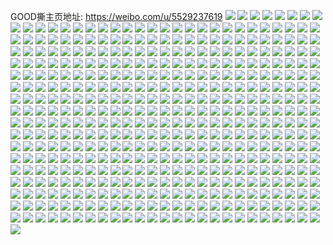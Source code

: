 GOOD撕主页地址: https://weibo.com/u/5529237619 
![](https://wx4.sinaimg.cn/mw2000/0062c7hVgy1h8yylww7zjj31sc2dsnpe.jpg) 
![](https://wx4.sinaimg.cn/mw2000/0062c7hVgy1h8yyleibr9j31ae1pg7wh.jpg) 
![](https://wx4.sinaimg.cn/mw2000/0062c7hVgy1h8yyldc57bj32c0340u0z.jpg) 
![](https://wx4.sinaimg.cn/mw2000/0062c7hVgy1h8yyliiq6yj32082obe82.jpg) 
![](https://wx4.sinaimg.cn/mw2000/0062c7hVgy1h8yym4ygu8j32c0340npg.jpg) 
![](https://wx4.sinaimg.cn/mw2000/0062c7hVgy1h8yyl28d94j32c0345e82.jpg) 
![](https://wx4.sinaimg.cn/mw2000/0062c7hVgy1h8yyll20ifj30v91fphdt.jpg) 
![](https://wx4.sinaimg.cn/mw2000/0062c7hVgy1h8yylgtbsgj32c03404qs.jpg) 
![](https://wx4.sinaimg.cn/mw2000/0062c7hVgy1h8yylrw7ilj32c0340e83.jpg) 
![](https://wx4.sinaimg.cn/mw2000/0062c7hVgy1h8yyl86ljbj32c0340kjn.jpg) 
![](https://wx4.sinaimg.cn/mw2000/0062c7hVgy1h899ucxyctj30zk1bfdlb.jpg) 
![](https://wx4.sinaimg.cn/mw2000/0062c7hVgy1h7qr62eihdj30wi0wateo.jpg) 
![](https://wx4.sinaimg.cn/mw2000/0062c7hVgy1h6ze8ap58fj31sc2dsams.jpg) 
![](https://wx4.sinaimg.cn/mw2000/0062c7hVgy1h6ze8hfebkj31sc2dsdrj.jpg) 
![](https://wx4.sinaimg.cn/mw2000/0062c7hVgy1h6ze8vd6smj32c0340u0y.jpg) 
![](https://wx4.sinaimg.cn/mw2000/0062c7hVgy1h6ze8zwlxpj325v2wdu0y.jpg) 
![](https://wx4.sinaimg.cn/mw2000/0062c7hVgy1h6ze9dbmuwj32c0340e84.jpg) 
![](https://wx4.sinaimg.cn/mw2000/0062c7hVgy1h6ze9i2u20j31hn1zie81.jpg) 
![](https://wx4.sinaimg.cn/mw2000/0062c7hVgy1h6ze9fuy1wj31sc2dshdt.jpg) 
![](https://wx4.sinaimg.cn/mw2000/0062c7hVgy1h6ze7hjh5zj31z52mvb29.jpg) 
![](https://wx4.sinaimg.cn/mw2000/0062c7hVgy1h3lm0i29g5j30wi1j7ajt.jpg) 
![](https://wx4.sinaimg.cn/mw2000/0062c7hVgy1h3ll8dfak9j30wi1ycwqp.jpg) 
![](https://wx4.sinaimg.cn/mw2000/0062c7hVgy1h3ll8cfsy0j30wi1ycqf5.jpg) 
![](https://wx4.sinaimg.cn/mw2000/0062c7hVgy1h3lly7ugdbj30wi1ycwqh.jpg) 
![](https://wx4.sinaimg.cn/mw2000/0062c7hVgy1h3lly7aj91j30wi1yc164.jpg) 
![](https://wx4.sinaimg.cn/mw2000/0062c7hVgy1h3lly89ws8j30wi1ycn6p.jpg) 
![](https://wx4.sinaimg.cn/mw2000/0062c7hVgy1h3lm0gcgv8j30wi1ooaly.jpg) 
![](https://wx4.sinaimg.cn/mw2000/0062c7hVgy1h3lm0hllrqj30wi1ycdss.jpg) 
![](https://wx4.sinaimg.cn/mw2000/0062c7hVgy1h3lm0fv7poj30wi1legwr.jpg) 
![](https://wx4.sinaimg.cn/mw2000/0062c7hVgy1h3ll8ekp9qj30wi1ycwtd.jpg) 
![](https://wx4.sinaimg.cn/mw2000/0062c7hVgy1h2xqlvkaszj32af2ig4qq.jpg) 
![](https://wx4.sinaimg.cn/mw2000/0062c7hVgy1h2xqlx2j7oj328w2c9e82.jpg) 
![](https://wx4.sinaimg.cn/mw2000/0062c7hVgy1h2xqlz97unj32c034du0y.jpg) 
![](https://wx4.sinaimg.cn/mw2000/0062c7hVgy1h2xqltj93hj32c02ddkjl.jpg) 
![](https://wx4.sinaimg.cn/mw2000/0062c7hVgy1h2xqm03fxgj31jw1vd4qp.jpg) 
![](https://wx4.sinaimg.cn/mw2000/0062c7hVgy1h2xqm20jn2j32bx2f67wj.jpg) 
![](https://wx4.sinaimg.cn/mw2000/0062c7hVgy1h2xqm4qk3jj32bx2qu1kx.jpg) 
![](https://wx4.sinaimg.cn/mw2000/0062c7hVgy1h2xqm5ynaij32c02c01ky.jpg) 
![](https://wx4.sinaimg.cn/mw2000/0062c7hVgy1h2xqm3m27yj32c02c0kjl.jpg) 
![](https://wx4.sinaimg.cn/mw2000/0062c7hVgy1h1hehn6ml9j30wi1ycgwu.jpg) 
![](https://wx4.sinaimg.cn/mw2000/0062c7hVgy1h1hehpohw0j30wi1ycqi4.jpg) 
![](https://wx4.sinaimg.cn/mw2000/0062c7hVgy1h0fj1tq81wj32432ejkjl.jpg) 
![](https://wx4.sinaimg.cn/mw2000/0062c7hVgy1h0fj1xkc7cj32c0340qv5.jpg) 
![](https://wx4.sinaimg.cn/mw2000/0062c7hVgy1h0fj1w8824j32c0340000.jpg) 
![](https://wx4.sinaimg.cn/mw2000/0062c7hVgy1h0fj2j29swj32c03407wi.jpg) 
![](https://wx4.sinaimg.cn/mw2000/0062c7hVgy1gxo160zi6tj32a02a07wi.jpg) 
![](https://wx4.sinaimg.cn/mw2000/0062c7hVgy1gwzif1hxbyj32f729s7wl.jpg) 
![](https://wx4.sinaimg.cn/mw2000/0062c7hVgy1gwzieyc2uzj32fh2c0e84.jpg) 
![](https://wx4.sinaimg.cn/mw2000/0062c7hVgy1gwu075urwqj31sc2ds1gd.jpg) 
![](https://wx4.sinaimg.cn/mw2000/0062c7hVgy1gwnuj4v5i8j33402c0hdt.jpg) 
![](https://wx4.sinaimg.cn/mw2000/0062c7hVgy1gwh5dgwlgqj31vi1vinpd.jpg) 
![](https://wx4.sinaimg.cn/mw2000/0062c7hVgy1gvxhminuxuj32c02c0b29.jpg) 
![](https://wx4.sinaimg.cn/mw2000/0062c7hVgy1gvv2ksn3n3j32b42dwhbs.jpg) 
![](https://wx4.sinaimg.cn/mw2000/0062c7hVgy1gvp8u2jtyrj63402c0e8402.jpg) 
![](https://wx4.sinaimg.cn/mw2000/0062c7hVgy1gvp8u4r5bfj63402c0e8402.jpg) 
![](https://wx4.sinaimg.cn/mw2000/0062c7hVgy1gvm90z7u55j60wi0f0tab02.jpg) 
![](https://wx4.sinaimg.cn/mw2000/0062c7hVgy1gvj6t0n8b9j63402c0e8302.jpg) 
![](https://wx4.sinaimg.cn/mw2000/0062c7hVgy1gv4nr5304zj62ka2c0b2a02.jpg) 
![](https://wx4.sinaimg.cn/mw2000/0062c7hVgy1gv4nr89trtj62c0340qv602.jpg) 
![](https://wx4.sinaimg.cn/mw2000/0062c7hVgy1gv4nqzccxkj624s2564oo02.jpg) 
![](https://wx4.sinaimg.cn/mw2000/0062c7hVgy1gv4nr0idkej61tk2ff7sg02.jpg) 
![](https://wx4.sinaimg.cn/mw2000/0062c7hVgy1gv4nr2j7h6j62c0340hdt02.jpg) 
![](https://wx4.sinaimg.cn/mw2000/0062c7hVgy1gv4nu8p1hgj62c03404qq02.jpg) 
![](https://wx4.sinaimg.cn/mw2000/0062c7hVgy1gv3lqwy7h4j60wi1r5tqc02.jpg) 
![](https://wx4.sinaimg.cn/mw2000/0062c7hVgy1gv3lqv8atjj60wi1nyjxx02.jpg) 
![](https://wx4.sinaimg.cn/mw2000/0062c7hVgy1gu5twj1wppj62li2c0b2a02.jpg) 
![](https://wx4.sinaimg.cn/mw2000/0062c7hVgy1gu1h8zzjtwj628y2pw4qq02.jpg) 
![](https://wx4.sinaimg.cn/mw2000/0062c7hVgy1gu1h915pusj62bj2qxhdt02.jpg) 
![](https://wx4.sinaimg.cn/mw2000/0062c7hVgy1gu07pyndnnj63402c07wi02.jpg) 
![](https://wx4.sinaimg.cn/mw2000/0062c7hVgy1gtkrfs49c6j63402c0u0y02.jpg) 
![](https://wx4.sinaimg.cn/mw2000/0062c7hVgy1gr7apcn1unj32c0340qv6.jpg) 
![](https://wx4.sinaimg.cn/mw2000/0062c7hVgy1gr33bq9jbuj63402c0hdv02.jpg) 
![](https://wx4.sinaimg.cn/mw2000/0062c7hVgy1gr33c0h2w5j33402c0u0x.jpg) 
![](https://wx4.sinaimg.cn/mw2000/0062c7hVgy1gr33bibiu7j62r020m4qp02.jpg) 
![](https://wx4.sinaimg.cn/mw2000/0062c7hVgy1gr33c7gm84j33402c01ky.jpg) 
![](https://wx4.sinaimg.cn/mw2000/0062c7hVgy1gr33bex5xzj32az20xwo9.jpg) 
![](https://wx4.sinaimg.cn/mw2000/0062c7hVgy1gr33by3beqj32c02hzu0y.jpg) 
![](https://wx4.sinaimg.cn/mw2000/0062c7hVgy1gqw00c5t07j32c03407wi.jpg) 
![](https://wx4.sinaimg.cn/mw2000/0062c7hVgy1gqw00dnqvpj31ug2k51kx.jpg) 
![](https://wx4.sinaimg.cn/mw2000/0062c7hVgy1gqw00of7tqj33402c0x6p.jpg) 
![](https://wx4.sinaimg.cn/mw2000/0062c7hVgy1gqw00lzmj7j33402c0hdu.jpg) 
![](https://wx4.sinaimg.cn/mw2000/0062c7hVgy1gqw00ka56nj32c02yonmm.jpg) 
![](https://wx4.sinaimg.cn/mw2000/0062c7hVgy1gqw0093zhej33402c04qp.jpg) 
![](https://wx4.sinaimg.cn/mw2000/0062c7hVgy1gqw00fai06j32c03407wi.jpg) 
![](https://wx4.sinaimg.cn/mw2000/0062c7hVgy1gqw00h5yhqj33402c01ky.jpg) 
![](https://wx4.sinaimg.cn/mw2000/0062c7hVgy1gqw00ujerbj32c0340npe.jpg) 
![](https://wx4.sinaimg.cn/mw2000/0062c7hVgy1gqw00j1v1gj32bh2rl1g9.jpg) 
![](https://wx4.sinaimg.cn/mw2000/0062c7hVgy1gqw00axsauj32c0340qv6.jpg) 
![](https://wx4.sinaimg.cn/mw2000/0062c7hVgy1gqw00rbp81j32c0340u0y.jpg) 
![](https://wx4.sinaimg.cn/mw2000/0062c7hVgy1gqw00sk67hj33402c0hdt.jpg) 
![](https://wx4.sinaimg.cn/mw2000/0062c7hVgy1gqw00vuy1qj33402c0x6q.jpg) 
![](https://wx4.sinaimg.cn/mw2000/0062c7hVgy1gqw00ydfd2j32a02mh7wh.jpg) 
![](https://wx4.sinaimg.cn/mw2000/0062c7hVgy1gqw0101w0fj323t1zn1ky.jpg) 
![](https://wx4.sinaimg.cn/mw2000/0062c7hVgy1gqw010ucqyj33402c0e7k.jpg) 
![](https://wx4.sinaimg.cn/mw2000/0062c7hVgy1gqw0134lz1j32c03401kz.jpg) 
![](https://wx4.sinaimg.cn/mw2000/0062c7hVly1goxmrnpob2j33402c0x6p.jpg) 
![](https://wx4.sinaimg.cn/mw2000/0062c7hVly1goxmrsjdw7j32c02hj4qp.jpg) 
![](https://wx4.sinaimg.cn/mw2000/0062c7hVly1goxmrlz0ssj327v2yie81.jpg) 
![](https://wx4.sinaimg.cn/mw2000/0062c7hVly1goxmrzkj4jj329h30ne81.jpg) 
![](https://wx4.sinaimg.cn/mw2000/0062c7hVly1goxmrravg3j32jo2fydtd.jpg) 
![](https://wx4.sinaimg.cn/mw2000/0062c7hVly1goxms1yr79j327o2y8b29.jpg) 
![](https://wx4.sinaimg.cn/mw2000/0062c7hVly1goxmru630bj327a2it4qp.jpg) 
![](https://wx4.sinaimg.cn/mw2000/0062c7hVly1goxms0zlslj31a11y7mzl.jpg) 
![](https://wx4.sinaimg.cn/mw2000/0062c7hVly1goxmrvk2hpj33402c01ky.jpg) 
![](https://wx4.sinaimg.cn/mw2000/0062c7hVly1goxmrxj1o7j33402c0hdu.jpg) 
![](https://wx4.sinaimg.cn/mw2000/0062c7hVly1goxmrpjluwj32c0340x6p.jpg) 
![](https://wx4.sinaimg.cn/mw2000/0062c7hVly1gou55juco2j32c03404qq.jpg) 
![](https://wx4.sinaimg.cn/mw2000/0062c7hVly1gou55lw7gbj33402c0npd.jpg) 
![](https://wx4.sinaimg.cn/mw2000/0062c7hVly1goheze65roj32c035hnpf.jpg) 
![](https://wx4.sinaimg.cn/mw2000/0062c7hVly1gohez83me1j31sv2kzu0x.jpg) 
![](https://wx4.sinaimg.cn/mw2000/0062c7hVly1gohf029vr6j32c0340x6p.jpg) 
![](https://wx4.sinaimg.cn/mw2000/0062c7hVly1gohezi7y6aj32be2v8kjn.jpg) 
![](https://wx4.sinaimg.cn/mw2000/0062c7hVly1gohf1gz62aj32c03401ky.jpg) 
![](https://wx4.sinaimg.cn/mw2000/0062c7hVly1gohf2wcd5pj32c0340qkl.jpg) 
![](https://wx4.sinaimg.cn/mw2000/0062c7hVly1gohf2usqy6j32c03407aa.jpg) 
![](https://wx4.sinaimg.cn/mw2000/0062c7hVly1gmhk4604hbj32401pt4qp.jpg) 
![](https://wx4.sinaimg.cn/mw2000/0062c7hVly1gmhk6ccehrj31za1rc1kx.jpg) 
![](https://wx4.sinaimg.cn/mw2000/0062c7hVly1gmhk4bsuj9j32c02fcx6p.jpg) 
![](https://wx4.sinaimg.cn/mw2000/0062c7hVly1gmhk48joyyj32c02qj7wh.jpg) 
![](https://wx4.sinaimg.cn/mw2000/0062c7hVly1gmhk961xz1j33402c0h92.jpg) 
![](https://wx4.sinaimg.cn/mw2000/0062c7hVly1gmhkcipcjuj31wa2r8wl8.jpg) 
![](https://wx4.sinaimg.cn/mw2000/0062c7hVly1gmhk8oxdm6j31o0280npd.jpg) 
![](https://wx4.sinaimg.cn/mw2000/0062c7hVly1gmhkk3wr5pj31oa2r3npd.jpg) 
![](https://wx4.sinaimg.cn/mw2000/0062c7hVly1gmhk6afa1gj30rs1ok7j0.jpg) 
![](https://wx4.sinaimg.cn/mw2000/0062c7hVly1gmhk8rsdf1j32lv23yx6p.jpg) 
![](https://wx4.sinaimg.cn/mw2000/0062c7hVly1gmhkk67b5hj33402c0x6p.jpg) 
![](https://wx4.sinaimg.cn/mw2000/0062c7hVly1gmhkl9tjjjj32gj24t7wi.jpg) 
![](https://wx4.sinaimg.cn/mw2000/0062c7hVgy1gly6stltdnj32c02c0hdt.jpg) 
![](https://wx4.sinaimg.cn/mw2000/0062c7hVly1gl3ofmn63ej30ct010745.jpg) 
![](https://wx4.sinaimg.cn/mw2000/0062c7hVly1gkzfg0m3i9j32c02c07so.jpg) 
![](https://wx4.sinaimg.cn/mw2000/0062c7hVly1gj36mha051j309l09kdg1.jpg) 
![](https://wx4.sinaimg.cn/mw2000/0062c7hVly1gip5l4m13dj32c0340b2a.jpg) 
![](https://wx4.sinaimg.cn/mw2000/0062c7hVly1gip5md6nhuj33402c01kx.jpg) 
![](https://wx4.sinaimg.cn/mw2000/0062c7hVly1gip5mehu8zj327u2yg1ky.jpg) 
![](https://wx4.sinaimg.cn/mw2000/0062c7hVly1gip5mf6cfsj32c0340x6p.jpg) 
![](https://wx4.sinaimg.cn/mw2000/0062c7hVly1gip5mufpg5j32c03404qq.jpg) 
![](https://wx4.sinaimg.cn/mw2000/0062c7hVly1gh97uybt46j31ex1al7hs.jpg) 
![](https://wx4.sinaimg.cn/mw2000/0062c7hVly1gh97uzuk1kj321y2t4u0z.jpg) 
![](https://wx4.sinaimg.cn/mw2000/0062c7hVly1gh97uyt7auj31k71yknpd.jpg) 
![](https://wx4.sinaimg.cn/mw2000/0062c7hVly1gh97uxikpuj32c03401l1.jpg) 
![](https://wx4.sinaimg.cn/mw2000/0062c7hVly1gh97v1a5upj32c0340kjo.jpg) 
![](https://wx4.sinaimg.cn/mw2000/0062c7hVly1gh981rhgbyj322x2tqx6r.jpg) 
![](https://wx4.sinaimg.cn/mw2000/0062c7hVly1ggvffd25lvj32c02c8qv7.jpg) 
![](https://wx4.sinaimg.cn/mw2000/0062c7hVly1ggvff9bqmbj31bo10y1ds.jpg) 
![](https://wx4.sinaimg.cn/mw2000/0062c7hVly1ggvffaqbpnj313y134487.jpg) 
![](https://wx4.sinaimg.cn/mw2000/0062c7hVly1ggvffbs1y9j32c02c01ky.jpg) 
![](https://wx4.sinaimg.cn/mw2000/0062c7hVly1ggvffc8hd2j31e715t1b6.jpg) 
![](https://wx4.sinaimg.cn/mw2000/0062c7hVly1ggvffa47otj323n2u2npf.jpg) 
![](https://wx4.sinaimg.cn/mw2000/0062c7hVly1ggvffb0j31j318l1f37n4.jpg) 
![](https://wx4.sinaimg.cn/mw2000/0062c7hVly1ggvff6mcvrj33412c0e84.jpg) 
![](https://wx4.sinaimg.cn/mw2000/0062c7hVly1ggvff8r0l9j32c0340kjm.jpg) 
![](https://wx4.sinaimg.cn/mw2000/0062c7hVly1ggncgwztpoj30u0140gte.jpg) 
![](https://wx4.sinaimg.cn/mw2000/0062c7hVly1ggncd7cn8lj30u0140k07.jpg) 
![](https://wx4.sinaimg.cn/mw2000/0062c7hVly1ggncd8viigj30rs1vqe1s.jpg) 
![](https://wx4.sinaimg.cn/mw2000/0062c7hVly1ggncd7wapsj30y60u0aov.jpg) 
![](https://wx4.sinaimg.cn/mw2000/0062c7hVly1ggncduz0cgj30yz0u0qbo.jpg) 
![](https://wx4.sinaimg.cn/mw2000/0062c7hVly1ggncd9u7yxj30u00u0wlk.jpg) 
![](https://wx4.sinaimg.cn/mw2000/0062c7hVly1ggncda7pedj311m0u0465.jpg) 
![](https://wx4.sinaimg.cn/mw2000/0062c7hVly1ggncdb6wukj31400u0109.jpg) 
![](https://wx4.sinaimg.cn/mw2000/0062c7hVly1ggncd6zli1j311b0u0ai0.jpg) 
![](https://wx4.sinaimg.cn/mw2000/0062c7hVly1ggncdag7ywj30y40u1451.jpg) 
![](https://wx4.sinaimg.cn/mw2000/0062c7hVly1ggl2tsnlpzj33402c0qv7.jpg) 
![](https://wx4.sinaimg.cn/mw2000/0062c7hVly1ggl2v7g1jqj32c0340u0z.jpg) 
![](https://wx4.sinaimg.cn/mw2000/0062c7hVly1gg08kzdlyej312s0u0b29.jpg) 
![](https://wx4.sinaimg.cn/mw2000/0062c7hVly1gg08durky3j33402c0hdu.jpg) 
![](https://wx4.sinaimg.cn/mw2000/0062c7hVly1gg08ig8ggzj31qy3407wi.jpg) 
![](https://wx4.sinaimg.cn/mw2000/0062c7hVly1gg095j5mgnj311m0u01kx.jpg) 
![](https://wx4.sinaimg.cn/mw2000/0062c7hVly1gg096tmkmnj331n258b2a.jpg) 
![](https://wx4.sinaimg.cn/mw2000/0062c7hVly1gg08dw65z4j32c03401ky.jpg) 
![](https://wx4.sinaimg.cn/mw2000/0062c7hVly1gg08dtp0ezj31sg2ds7wh.jpg) 
![](https://wx4.sinaimg.cn/mw2000/0062c7hVly1gg09dfqj5ij31400u04q6.jpg) 
![](https://wx4.sinaimg.cn/mw2000/0062c7hVly1gg09dm03aoj30yi13oaiv.jpg) 
![](https://wx4.sinaimg.cn/mw2000/0062c7hVly1gg08dwzpbqj33402c07wh.jpg) 
![](https://wx4.sinaimg.cn/mw2000/0062c7hVly1gg08v4nrwhj32c0340kjm.jpg) 
![](https://wx4.sinaimg.cn/mw2000/0062c7hVly1gexyw0klf4j33412c0e82.jpg) 
![](https://wx4.sinaimg.cn/mw2000/0062c7hVly1gexyw269haj30rs2rr7wh.jpg) 
![](https://wx4.sinaimg.cn/mw2000/0062c7hVly1gexyw30cbbj30rs2a71kx.jpg) 
![](https://wx4.sinaimg.cn/mw2000/0062c7hVly1gexyw443c0j30rs18ltpm.jpg) 
![](https://wx4.sinaimg.cn/mw2000/0062c7hVly1gexywc5smjj32lb2197wi.jpg) 
![](https://wx4.sinaimg.cn/mw2000/0062c7hVly1gexyw4yon1j33402c07wi.jpg) 
![](https://wx4.sinaimg.cn/mw2000/0062c7hVly1gexywa6rl3j33412c0npf.jpg) 
![](https://wx4.sinaimg.cn/mw2000/0062c7hVly1gexyw3j1esj31400u0199.jpg) 
![](https://wx4.sinaimg.cn/mw2000/0062c7hVly1gexyw66s93j325i2vc4qp.jpg) 
![](https://wx4.sinaimg.cn/mw2000/0062c7hVly1geq0ogztmsj323q2s21kz.jpg) 
![](https://wx4.sinaimg.cn/mw2000/0062c7hVly1geq0oenpw8j31vq2jye82.jpg) 
![](https://wx4.sinaimg.cn/mw2000/0062c7hVly1geq0ofyd13j31up26j4qq.jpg) 
![](https://wx4.sinaimg.cn/mw2000/0062c7hVly1geq0octxapj32c0340qv7.jpg) 
![](https://wx4.sinaimg.cn/mw2000/0062c7hVly1geq0odwhvoj323k2o7kjm.jpg) 
![](https://wx4.sinaimg.cn/mw2000/0062c7hVly1geq0pi7b32j326e2wfkjn.jpg) 
![](https://wx4.sinaimg.cn/mw2000/0062c7hVly1geq0pj9eqej32c0340hdv.jpg) 
![](https://wx4.sinaimg.cn/mw2000/0062c7hVly1geq0ofciajj31uc2m1qv6.jpg) 
![](https://wx4.sinaimg.cn/mw2000/0062c7hVly1geq0plemrwj31iq1xv7wh.jpg) 
![](https://wx4.sinaimg.cn/mw2000/0062c7hVly1gekflpc6ucj324c1lc7wh.jpg) 
![](https://wx4.sinaimg.cn/mw2000/0062c7hVly1gdvwxeii90j31sg1sghdt.jpg) 
![](https://wx4.sinaimg.cn/mw2000/0062c7hVly1gdvwxdre6zj30yi1dsai3.jpg) 
![](https://wx4.sinaimg.cn/mw2000/0062c7hVly1gdvwxj7b5qj327b2xr4qq.jpg) 
![](https://wx4.sinaimg.cn/mw2000/0062c7hVly1gdvwxh6bt5j32212mphdu.jpg) 
![](https://wx4.sinaimg.cn/mw2000/0062c7hVly1gdvxtg910kj30tz0mydz5.jpg) 
![](https://wx4.sinaimg.cn/mw2000/0062c7hVly1gdvwxfer4aj31b4182dz2.jpg) 
![](https://wx4.sinaimg.cn/mw2000/0062c7hVly1gdvwxg7xvbj321a2qohdu.jpg) 
![](https://wx4.sinaimg.cn/mw2000/0062c7hVly1gdvwxwtn7wj31xu20ghdt.jpg) 
![](https://wx4.sinaimg.cn/mw2000/0062c7hVly1gdvwxi6iu0j31sg2dsnpd.jpg) 
![](https://wx4.sinaimg.cn/mw2000/0062c7hVly1gdtfnr8xm1j31o01o0e81.jpg) 
![](https://wx4.sinaimg.cn/mw2000/0062c7hVly1gdtfnskdo2j30u00u0q77.jpg) 
![](https://wx4.sinaimg.cn/mw2000/0062c7hVly1gdtfnoi6hzj326c33ynpd.jpg) 
![](https://wx4.sinaimg.cn/mw2000/0062c7hVly1gdtfnpk75sj33412c0kjm.jpg) 
![](https://wx4.sinaimg.cn/mw2000/0062c7hVly1gdtfnql85pj33412c04qr.jpg) 
![](https://wx4.sinaimg.cn/mw2000/0062c7hVly1gdtfnrsavsj316o1ku4qp.jpg) 
![](https://wx4.sinaimg.cn/mw2000/0062c7hVly1gdtfnnpzayj30u00w0e03.jpg) 
![](https://wx4.sinaimg.cn/mw2000/0062c7hVly1gdtfoqwjhyj323g23gnpf.jpg) 
![](https://wx4.sinaimg.cn/mw2000/0062c7hVly1gdtfwkv4l4j30u01407wh.jpg) 
![](https://wx4.sinaimg.cn/mw2000/0062c7hVly1gdsg76trsej31o01u91kz.jpg) 
![](https://wx4.sinaimg.cn/mw2000/0062c7hVly1gdsg79a9qgj31nz1y07wi.jpg) 
![](https://wx4.sinaimg.cn/mw2000/0062c7hVly1gdsg78drixj32c0340u0z.jpg) 
![](https://wx4.sinaimg.cn/mw2000/0062c7hVly1gdsg7b6glwj32c02w7hdw.jpg) 
![](https://wx4.sinaimg.cn/mw2000/0062c7hVly1gdsg754od8j32c02s7hdw.jpg) 
![](https://wx4.sinaimg.cn/mw2000/0062c7hVly1gdsg7cx2ljj32c02vt1l0.jpg) 
![](https://wx4.sinaimg.cn/mw2000/0062c7hVly1gdb38u5m7nj31o027unpf.jpg) 
![](https://wx4.sinaimg.cn/mw2000/0062c7hVly1gdb25tv7uqj31o027unpe.jpg) 
![](https://wx4.sinaimg.cn/mw2000/0062c7hVly1gdb2wu4t7cj31o027ub2a.jpg) 
![](https://wx4.sinaimg.cn/mw2000/0062c7hVly1gdb25ptsj5j329i30okjn.jpg) 
![](https://wx4.sinaimg.cn/mw2000/0062c7hVly1gdb25re8qaj31o027u7wi.jpg) 
![](https://wx4.sinaimg.cn/mw2000/0062c7hVly1gdb25mshtoj31o027ue83.jpg) 
![](https://wx4.sinaimg.cn/mw2000/0062c7hVly1gdb25v78mxj31o027unpe.jpg) 
![](https://wx4.sinaimg.cn/mw2000/0062c7hVly1gdb25qk2u0j31o027uqv6.jpg) 
![](https://wx4.sinaimg.cn/mw2000/0062c7hVly1gdb25s8tvqj31o027uqv6.jpg) 
![](https://wx4.sinaimg.cn/mw2000/0062c7hVly1gcwnbo950oj30yi1nbwkj.jpg) 
![](https://wx4.sinaimg.cn/mw2000/0062c7hVly1gcwnafnar1j32c0340b29.jpg) 
![](https://wx4.sinaimg.cn/mw2000/0062c7hVly1gc7ltffrn5j32c0340hdt.jpg) 
![](https://wx4.sinaimg.cn/mw2000/0062c7hVly1gc7lt7p6myj31sg2dshdt.jpg) 
![](https://wx4.sinaimg.cn/mw2000/0062c7hVly1gc7lte347ij32c0340qv6.jpg) 
![](https://wx4.sinaimg.cn/mw2000/0062c7hVly1gc7lt9ndy7j31sg2dsh8a.jpg) 
![](https://wx4.sinaimg.cn/mw2000/0062c7hVly1gc7ltbf3soj32c0340e82.jpg) 
![](https://wx4.sinaimg.cn/mw2000/0062c7hVly1gc7ltcukp1j31zo22o1ky.jpg) 
![](https://wx4.sinaimg.cn/mw2000/0062c7hVly1gc7lt8whhuj32c03407wj.jpg) 
![](https://wx4.sinaimg.cn/mw2000/0062c7hVly1gc7ltddm20j31jj21x1j0.jpg) 
![](https://wx4.sinaimg.cn/mw2000/0062c7hVly1gc7ltgc1v8j32c03401ky.jpg) 
![](https://wx4.sinaimg.cn/mw2000/0062c7hVly1gc7ltafapaj31lc24b7wh.jpg) 
![](https://wx4.sinaimg.cn/mw2000/0062c7hVly1gc57fvr5ahj32iv1w6b29.jpg) 
![](https://wx4.sinaimg.cn/mw2000/0062c7hVly1gc13ltezz3j3296340e83.jpg) 
![](https://wx4.sinaimg.cn/mw2000/0062c7hVly1gc13lz45ghj32c0340npf.jpg) 
![](https://wx4.sinaimg.cn/mw2000/0062c7hVly1gc13m5u9foj32ae340u0z.jpg) 
![](https://wx4.sinaimg.cn/mw2000/0062c7hVly1gc13mae63yj32c0340u0y.jpg) 
![](https://wx4.sinaimg.cn/mw2000/0062c7hVly1gc13m7t1i2j329w3401l0.jpg) 
![](https://wx4.sinaimg.cn/mw2000/0062c7hVly1gc13mdsferj32a53401kz.jpg) 
![](https://wx4.sinaimg.cn/mw2000/0062c7hVly1gc13m90pclj328q2zmu0y.jpg) 
![](https://wx4.sinaimg.cn/mw2000/0062c7hVly1gc13ls19dfj32an3404qr.jpg) 
![](https://wx4.sinaimg.cn/mw2000/0062c7hVly1gc13mc81mvj32a033ikjn.jpg) 
![](https://wx4.sinaimg.cn/mw2000/0062c7hVly1gavpzmmzl2j32c0340qv6.jpg) 
![](https://wx4.sinaimg.cn/mw2000/0062c7hVly1gavpwqgmquj31400u0kjl.jpg) 
![](https://wx4.sinaimg.cn/mw2000/0062c7hVly1gavwkmgf5zj30u0140x5q.jpg) 
![](https://wx4.sinaimg.cn/mw2000/0062c7hVly1gavwj677p6j31320u0kjl.jpg) 
![](https://wx4.sinaimg.cn/mw2000/0062c7hVly1gavwl7nevzj320x20le81.jpg) 
![](https://wx4.sinaimg.cn/mw2000/0062c7hVly1gavpy34mu3j30n60k5k3z.jpg) 
![](https://wx4.sinaimg.cn/mw2000/0062c7hVly1gavwmht16dj32402pv1kz.jpg) 
![](https://wx4.sinaimg.cn/mw2000/0062c7hVly1gavwl72sebj31400u0kjl.jpg) 
![](https://wx4.sinaimg.cn/mw2000/0062c7hVly1gavwl5kjoqj33402c0u0x.jpg) 
![](https://wx4.sinaimg.cn/mw2000/0062c7hVly1gat1pokbtdj30u00u0q8u.jpg) 
![](https://wx4.sinaimg.cn/mw2000/0062c7hVly1gat1posu01j30u00u0ds2.jpg) 
![](https://wx4.sinaimg.cn/mw2000/0062c7hVly1gat1pp697yj30u00u07db.jpg) 
![](https://wx4.sinaimg.cn/mw2000/0062c7hVly1gat1ppgtcmj30u00u0wmw.jpg) 
![](https://wx4.sinaimg.cn/mw2000/0062c7hVly1garmvsjho4j31521a2wvf.jpg) 
![](https://wx4.sinaimg.cn/mw2000/0062c7hVly1gaa93zhuozj33402c07wh.jpg) 
![](https://wx4.sinaimg.cn/mw2000/0062c7hVly1gaa93yir0fj33402c0hdv.jpg) 
![](https://wx4.sinaimg.cn/mw2000/0062c7hVly1gaa942ee9uj32c03401ky.jpg) 
![](https://wx4.sinaimg.cn/mw2000/0062c7hVly1gaa93x0bkbj32c03404qq.jpg) 
![](https://wx4.sinaimg.cn/mw2000/0062c7hVly1gaa9455xhhj32c03407wi.jpg) 
![](https://wx4.sinaimg.cn/mw2000/0062c7hVly1gaa9430hj5j31o0280e81.jpg) 
![](https://wx4.sinaimg.cn/mw2000/0062c7hVly1gaa943gp6wj33402c07wh.jpg) 
![](https://wx4.sinaimg.cn/mw2000/0062c7hVly1gaa9d7xckij327u1o07w3.jpg) 
![](https://wx4.sinaimg.cn/mw2000/0062c7hVly1gaa93xx3fvj310r0tzdpk.jpg) 
![](https://wx4.sinaimg.cn/mw2000/0062c7hVly1g9m5utlxqgj32c0340u0x.jpg) 
![](https://wx4.sinaimg.cn/mw2000/0062c7hVly1g9m5uukuvyj32c0340qv5.jpg) 
![](https://wx4.sinaimg.cn/mw2000/0062c7hVly1g9m5usryc1j32c0340kjl.jpg) 
![](https://wx4.sinaimg.cn/mw2000/0062c7hVly1g9m5uw3fzij32c0340hdt.jpg) 
![](https://wx4.sinaimg.cn/mw2000/0062c7hVly1g9m5ux2jocj32c0340qv5.jpg) 
![](https://wx4.sinaimg.cn/mw2000/0062c7hVly1g9m5uy6ncoj31rd2cg4qp.jpg) 
![](https://wx4.sinaimg.cn/mw2000/0062c7hVly1g9m5uyrfg3j31sv2eh1kx.jpg) 
![](https://wx4.sinaimg.cn/mw2000/0062c7hVly1g8vigib40ij32c0340npe.jpg) 
![](https://wx4.sinaimg.cn/mw2000/0062c7hVly1g8vig9pjftj32c0340qv6.jpg) 
![](https://wx4.sinaimg.cn/mw2000/0062c7hVly1g8vigc6t37j31sg2dsb29.jpg) 
![](https://wx4.sinaimg.cn/mw2000/0062c7hVly1g8vigm5f3zj32c0340hdu.jpg) 
![](https://wx4.sinaimg.cn/mw2000/0062c7hVly1g8vigxxumnj32c0340x6q.jpg) 
![](https://wx4.sinaimg.cn/mw2000/0062c7hVly1g8vigpzkjdj32c0340kjm.jpg) 
![](https://wx4.sinaimg.cn/mw2000/0062c7hVly1g8vigsg9rlj31sg2dsb29.jpg) 
![](https://wx4.sinaimg.cn/mw2000/0062c7hVly1g8vih0xsrpj33402c0e81.jpg) 
![](https://wx4.sinaimg.cn/mw2000/0062c7hVly1g8vigefj2cj31sg2dshdt.jpg) 
![](https://wx4.sinaimg.cn/mw2000/0062c7hVly1g8t936gyicj32c0340e82.jpg) 
![](https://wx4.sinaimg.cn/mw2000/0062c7hVly1g8t937hhorj31sg2dskjl.jpg) 
![](https://wx4.sinaimg.cn/mw2000/0062c7hVly1g8t938w5doj329k340hdu.jpg) 
![](https://wx4.sinaimg.cn/mw2000/0062c7hVly1g8t939rcw9j32a5340hdu.jpg) 
![](https://wx4.sinaimg.cn/mw2000/0062c7hVly1g8t935bap1j329w340kjm.jpg) 
![](https://wx4.sinaimg.cn/mw2000/0062c7hVly1g8t93ark71j32ae340hdu.jpg) 
![](https://wx4.sinaimg.cn/mw2000/0062c7hVly1g8t93f4vxvj32c0340x6p.jpg) 
![](https://wx4.sinaimg.cn/mw2000/0062c7hVly1g8t93gg73kj32c03404qr.jpg) 
![](https://wx4.sinaimg.cn/mw2000/0062c7hVly1g8t93e7g0wj31we2j71ky.jpg) 
![](https://wx4.sinaimg.cn/mw2000/0062c7hVly1g8ppmvs0e1j316n16mazt.jpg) 
![](https://wx4.sinaimg.cn/mw2000/0062c7hVly1g8ppmx8oofj329w340qv6.jpg) 
![](https://wx4.sinaimg.cn/mw2000/0062c7hVly1g8ppmysz59j32a5340u0y.jpg) 
![](https://wx4.sinaimg.cn/mw2000/0062c7hVly1g8ppncsv8aj32aw340u0y.jpg) 
![](https://wx4.sinaimg.cn/mw2000/0062c7hVly1g8ppn18ebwj32c0340x6q.jpg) 
![](https://wx4.sinaimg.cn/mw2000/0062c7hVly1g8ppn2lrmdj32c03401ky.jpg) 
![](https://wx4.sinaimg.cn/mw2000/0062c7hVly1g8ppn4am0sj32c03404qr.jpg) 
![](https://wx4.sinaimg.cn/mw2000/0062c7hVly1g8ppn5ykjvj32c03401kz.jpg) 
![](https://wx4.sinaimg.cn/mw2000/0062c7hVly1g8ndk42nhgj32ab340e82.jpg) 
![](https://wx4.sinaimg.cn/mw2000/0062c7hVly1g8ndmkaf7ij30u014ckjl.jpg) 
![](https://wx4.sinaimg.cn/mw2000/0062c7hVly1g8ndk50iyuj31sg2dsqv5.jpg) 
![](https://wx4.sinaimg.cn/mw2000/0062c7hVly1g8ndkcah4pj32ae3407wi.jpg) 
![](https://wx4.sinaimg.cn/mw2000/0062c7hVly1g8ndkdlv9kj32c0340e81.jpg) 
![](https://wx4.sinaimg.cn/mw2000/0062c7hVly1g8ndl6z36zj31sg2dskjl.jpg) 
![](https://wx4.sinaimg.cn/mw2000/0062c7hVly1g8l7ub7rswj33402c0hdt.jpg) 
![](https://wx4.sinaimg.cn/mw2000/0062c7hVly1g8l7ud5sr8j33402c0npd.jpg) 
![](https://wx4.sinaimg.cn/mw2000/0062c7hVly1g8l7uf0pwwj33402c0e81.jpg) 
![](https://wx4.sinaimg.cn/mw2000/0062c7hVly1g8l7ugscb3j33402c0u0x.jpg) 
![](https://wx4.sinaimg.cn/mw2000/0062c7hVly1g8l7uizo78j33402c0u0y.jpg) 
![](https://wx4.sinaimg.cn/mw2000/0062c7hVly1g8l7uk75m8j33402c0b29.jpg) 
![](https://wx4.sinaimg.cn/mw2000/0062c7hVly1g8l7ult99aj33402c0u0x.jpg) 
![](https://wx4.sinaimg.cn/mw2000/0062c7hVly1g8l7uo6s2wj33402c07wh.jpg) 
![](https://wx4.sinaimg.cn/mw2000/0062c7hVly1g8l7ur5gemj33402c0b29.jpg) 
![](https://wx4.sinaimg.cn/mw2000/0062c7hVly1g8jznhsvssj31sg2dsx6p.jpg) 
![](https://wx4.sinaimg.cn/mw2000/0062c7hVly1g8jznivnshj31sg2dsqv5.jpg) 
![](https://wx4.sinaimg.cn/mw2000/0062c7hVly1g8jznjt4wgj31sg2dsu0x.jpg) 
![](https://wx4.sinaimg.cn/mw2000/0062c7hVly1g8jznm9q15j32c0340b2d.jpg) 
![](https://wx4.sinaimg.cn/mw2000/0062c7hVly1g8jzngnveyj31sg2dsx6p.jpg) 
![](https://wx4.sinaimg.cn/mw2000/0062c7hVly1g8jznnhjtlj32c0340b2a.jpg) 
![](https://wx4.sinaimg.cn/mw2000/0062c7hVly1g8fdgsw4j8j31ip20wnpd.jpg) 
![](https://wx4.sinaimg.cn/mw2000/0062c7hVly1g8fdgs3mepj31sg2ds1ky.jpg) 
![](https://wx4.sinaimg.cn/mw2000/0062c7hVly1g8fdgu50ilj32c03401ky.jpg) 
![](https://wx4.sinaimg.cn/mw2000/0062c7hVly1g8fdgr6q3mj32c0340u0x.jpg) 
![](https://wx4.sinaimg.cn/mw2000/0062c7hVly1g8fdgvqzwjj32az340e84.jpg) 
![](https://wx4.sinaimg.cn/mw2000/0062c7hVly1g8fdgxs1szj32c0340e85.jpg) 
![](https://wx4.sinaimg.cn/mw2000/0062c7hVly1g88f5g92dhj32c0340qv7.jpg) 
![](https://wx4.sinaimg.cn/mw2000/0062c7hVly1g88f5hgr9kj32c0340b29.jpg) 
![](https://wx4.sinaimg.cn/mw2000/0062c7hVly1g88f5fbeekj32652w77wj.jpg) 
![](https://wx4.sinaimg.cn/mw2000/0062c7hVly1g88f5ism7wj32c0340npf.jpg) 
![](https://wx4.sinaimg.cn/mw2000/0062c7hVly1g7vm6bgisgj31o0280u0x.jpg) 
![](https://wx4.sinaimg.cn/mw2000/0062c7hVly1g7vm6e08ihj32c0340npe.jpg) 
![](https://wx4.sinaimg.cn/mw2000/0062c7hVly1g7vm6gg73sj32c03407wi.jpg) 
![](https://wx4.sinaimg.cn/mw2000/0062c7hVly1g7vm6lrlxbj32c03404qq.jpg) 
![](https://wx4.sinaimg.cn/mw2000/0062c7hVly1g7vm6oipbnj32c0340kjm.jpg) 
![](https://wx4.sinaimg.cn/mw2000/0062c7hVly1g7vm6rogqrj32c0340npe.jpg) 
![](https://wx4.sinaimg.cn/mw2000/0062c7hVly1g7vm6inx5xj32c0340x6p.jpg) 
![](https://wx4.sinaimg.cn/mw2000/0062c7hVly1g7vm8ywxjbj33402c0e82.jpg) 
![](https://wx4.sinaimg.cn/mw2000/0062c7hVly1g7vm91wy3aj33402c0b2a.jpg) 
![](https://wx4.sinaimg.cn/mw2000/0062c7hVly1g78kbvg2qxj32bc3341ky.jpg) 
![](https://wx4.sinaimg.cn/mw2000/0062c7hVly1g78kbxhkfij31bs1rpkcf.jpg) 
![](https://wx4.sinaimg.cn/mw2000/0062c7hVly1g78kbuiia1j31hn1zkawa.jpg) 
![](https://wx4.sinaimg.cn/mw2000/0062c7hVly1g78kbxuxuij31hn1zknax.jpg) 
![](https://wx4.sinaimg.cn/mw2000/0062c7hVly1g78kch1s7oj32aw340npe.jpg) 
![](https://wx4.sinaimg.cn/mw2000/0062c7hVly1g78kbyqj5aj31hn1zk4qs.jpg) 
![](https://wx4.sinaimg.cn/mw2000/0062c7hVly1g78kc20gzhj32c03407wh.jpg) 
![](https://wx4.sinaimg.cn/mw2000/0062c7hVly1g78kc2ugt2j32c03407wi.jpg) 
![](https://wx4.sinaimg.cn/mw2000/0062c7hVly1g78kbzwaxcj32c0340e81.jpg) 
![](https://wx4.sinaimg.cn/mw2000/0062c7hVly1g77febo472j32aw340u0z.jpg) 
![](https://wx4.sinaimg.cn/mw2000/0062c7hVly1g77fe06ipqj316o16mnl0.jpg) 
![](https://wx4.sinaimg.cn/mw2000/0062c7hVly1g77fe3vhmjj329w340e82.jpg) 
![](https://wx4.sinaimg.cn/mw2000/0062c7hVly1g77fdzj7a9j32a8340hdu.jpg) 
![](https://wx4.sinaimg.cn/mw2000/0062c7hVly1g77fe26gyjj328i340x6p.jpg) 
![](https://wx4.sinaimg.cn/mw2000/0062c7hVly1g77fe5bn9hj32aw340b2a.jpg) 
![](https://wx4.sinaimg.cn/mw2000/0062c7hVly1g77fe7gcypj32002o1hdt.jpg) 
![](https://wx4.sinaimg.cn/mw2000/0062c7hVly1g77fe8tamxj329w340qv5.jpg) 
![](https://wx4.sinaimg.cn/mw2000/0062c7hVly1g77fe0sxzsj32bc3h0kjl.jpg) 
![](https://wx4.sinaimg.cn/mw2000/0062c7hVly1g765o6b0spj327y2ynnpg.jpg) 
![](https://wx4.sinaimg.cn/mw2000/0062c7hVly1g765o2favaj32c0340e84.jpg) 
![](https://wx4.sinaimg.cn/mw2000/0062c7hVly1g765nttn18j32be340e83.jpg) 
![](https://wx4.sinaimg.cn/mw2000/0062c7hVly1g765ny8xxoj32c0340hdw.jpg) 
![](https://wx4.sinaimg.cn/mw2000/0062c7hVly1g765nqu97gj326g2wn7wk.jpg) 
![](https://wx4.sinaimg.cn/mw2000/0062c7hVly1g765o7gr7mj32c0340x6p.jpg) 
![](https://wx4.sinaimg.cn/mw2000/0062c7hVly1g73wjtt8nlj32bc334npf.jpg) 
![](https://wx4.sinaimg.cn/mw2000/0062c7hVly1g73wk3gt6lj3296340hdu.jpg) 
![](https://wx4.sinaimg.cn/mw2000/0062c7hVly1g73wjzjxjyj32bc334e82.jpg) 
![](https://wx4.sinaimg.cn/mw2000/0062c7hVly1g73wk4oi1sj32bc3347wh.jpg) 
![](https://wx4.sinaimg.cn/mw2000/0062c7hVly1g73wjxdvalj32bc3341l0.jpg) 
![](https://wx4.sinaimg.cn/mw2000/0062c7hVly1g73wjqtjbij32bc334kjm.jpg) 
![](https://wx4.sinaimg.cn/mw2000/0062c7hVly1g73wjoit0wj329a340npf.jpg) 
![](https://wx4.sinaimg.cn/mw2000/0062c7hVly1g73wk132h9j31s02dce81.jpg) 
![](https://wx4.sinaimg.cn/mw2000/0062c7hVly1g73wqqdo0wj32c0340x6t.jpg) 
![](https://wx4.sinaimg.cn/mw2000/0062c7hVly1g72qwa5vg3j31hn1zku0x.jpg) 
![](https://wx4.sinaimg.cn/mw2000/0062c7hVly1g72qw9gvumj32be340qv6.jpg) 
![](https://wx4.sinaimg.cn/mw2000/0062c7hVly1g72qx81t4rj33402c07wi.jpg) 
![](https://wx4.sinaimg.cn/mw2000/0062c7hVly1g72qw790bnj324j29qkjm.jpg) 
![](https://wx4.sinaimg.cn/mw2000/0062c7hVly1g72r1uyspsj32ai2a51kz.jpg) 
![](https://wx4.sinaimg.cn/mw2000/0062c7hVly1g72qw81qpuj30rs1qy1kx.jpg) 
![](https://wx4.sinaimg.cn/mw2000/0062c7hVly3g71u3oumg7j30mh0u0tpd.jpg) 
![](https://wx4.sinaimg.cn/mw2000/0062c7hVly3g71u3ot4nrj30mi0u0k9n.jpg) 
![](https://wx4.sinaimg.cn/mw2000/0062c7hVly3g71u3otzu7j30mi0u01d1.jpg) 
![](https://wx4.sinaimg.cn/mw2000/0062c7hVly3g71u3p17huj30mi0u0wwe.jpg) 
![](https://wx4.sinaimg.cn/mw2000/0062c7hVly3g71u3p0t5bj30mh0u0wvz.jpg) 
![](https://wx4.sinaimg.cn/mw2000/0062c7hVly3g71u3p222rj30mh0u0tp6.jpg) 
![](https://wx4.sinaimg.cn/mw2000/0062c7hVly3g71u3p68caj30mi0u0dz0.jpg) 
![](https://wx4.sinaimg.cn/mw2000/0062c7hVly3g71u3p932ij30mh0u0nei.jpg) 
![](https://wx4.sinaimg.cn/mw2000/0062c7hVly3g71u3pdbb5j30mh0u0wwx.jpg) 
![](https://wx4.sinaimg.cn/mw2000/0062c7hVly1g71p2kfvrwj32ds1sg1kx.jpg) 
![](https://wx4.sinaimg.cn/mw2000/0062c7hVly1g71p2iyri4j31sg2dse81.jpg) 
![](https://wx4.sinaimg.cn/mw2000/0062c7hVly1g71p2n7i2gj31sg2dshdt.jpg) 
![](https://wx4.sinaimg.cn/mw2000/0062c7hVly1g71p2l4wpgj33402c0npd.jpg) 
![](https://wx4.sinaimg.cn/mw2000/0062c7hVly1g71p3fc1n6j32c0340qv6.jpg) 
![](https://wx4.sinaimg.cn/mw2000/0062c7hVly1g71p438ab8j32c0340kjm.jpg) 
![](https://wx4.sinaimg.cn/mw2000/0062c7hVly1g71p55833bj33402c07wh.jpg) 
![](https://wx4.sinaimg.cn/mw2000/0062c7hVly1g71p9asbvjj32c0340qv5.jpg) 
![](https://wx4.sinaimg.cn/mw2000/0062c7hVly1g71pmput2pj31qt1yee81.jpg) 
![](https://wx4.sinaimg.cn/mw2000/0062c7hVly1g6x0rsysddj329m340b2b.jpg) 
![](https://wx4.sinaimg.cn/mw2000/0062c7hVly1g6x0wmlp1kj31o027uhdv.jpg) 
![](https://wx4.sinaimg.cn/mw2000/0062c7hVly1g6x0rrs0duj32c0340b2a.jpg) 
![](https://wx4.sinaimg.cn/mw2000/0062c7hVly1g6x0vk2zroj32c0340npf.jpg) 
![](https://wx4.sinaimg.cn/mw2000/0062c7hVly1g6x0um6r75j316o1kuqv5.jpg) 
![](https://wx4.sinaimg.cn/mw2000/0062c7hVly1g6x0umzs6wj31sg2dsu0y.jpg) 
![](https://wx4.sinaimg.cn/mw2000/0062c7hVly1g6x0wogdpqj329k340e84.jpg) 
![](https://wx4.sinaimg.cn/mw2000/0062c7hVly1g6x0sb54m4j33402c01kx.jpg) 
![](https://wx4.sinaimg.cn/mw2000/0062c7hVly3g6uli6z7ngj30mi0u07qg.jpg) 
![](https://wx4.sinaimg.cn/mw2000/0062c7hVly3g6uli6wjfuj30mh0u0av5.jpg) 
![](https://wx4.sinaimg.cn/mw2000/0062c7hVly3g6uli6vaptj30mi0u0ka6.jpg) 
![](https://wx4.sinaimg.cn/mw2000/0062c7hVly3g6uli7453vj30mh0u0hci.jpg) 
![](https://wx4.sinaimg.cn/mw2000/0062c7hVly3g6uli750m2j30mh0u0e0e.jpg) 
![](https://wx4.sinaimg.cn/mw2000/0062c7hVly3g6uli76cbmj30mh0u0au5.jpg) 
![](https://wx4.sinaimg.cn/mw2000/0062c7hVly3g6uli7oxgej30mh0u01e6.jpg) 
![](https://wx4.sinaimg.cn/mw2000/0062c7hVly3g6uli7n2xoj30mh0u0trz.jpg) 
![](https://wx4.sinaimg.cn/mw2000/0062c7hVly1g6tiy5jc8uj32c03407wi.jpg) 
![](https://wx4.sinaimg.cn/mw2000/0062c7hVly1g6tj4cylalj32c03407wj.jpg) 
![](https://wx4.sinaimg.cn/mw2000/0062c7hVly1g6oyh0u8r0j30ty14chdt.jpg) 
![](https://wx4.sinaimg.cn/mw2000/0062c7hVly1g6oxw13hhij30ty140x6p.jpg) 
![](https://wx4.sinaimg.cn/mw2000/0062c7hVly1g6oxw0my0wj30u014mhdt.jpg) 
![](https://wx4.sinaimg.cn/mw2000/0062c7hVly1g6oyhu4fj6j30u0140npd.jpg) 
![](https://wx4.sinaimg.cn/mw2000/0062c7hVly1g6oxw1tszaj30u014ie81.jpg) 
![](https://wx4.sinaimg.cn/mw2000/0062c7hVly1g6oyb6ede5j30ty136npd.jpg) 
![](https://wx4.sinaimg.cn/mw2000/0062c7hVly1g6oyh2ihafj30u014ghdt.jpg) 
![](https://wx4.sinaimg.cn/mw2000/0062c7hVly1g6oyh0c4phj30u014aqv5.jpg) 
![](https://wx4.sinaimg.cn/mw2000/0062c7hVly1g6oyfp2c5rj31400u07tc.jpg) 
![](https://wx4.sinaimg.cn/mw2000/0062c7hVly1g6nku0yf0nj31ho1zkx6p.jpg) 
![](https://wx4.sinaimg.cn/mw2000/0062c7hVly1g6nku1md4oj31ho1honpd.jpg) 
![](https://wx4.sinaimg.cn/mw2000/0062c7hVly1g6nktzphakj31df1twhdt.jpg) 
![](https://wx4.sinaimg.cn/mw2000/0062c7hVly1g6nktz1ndlj31g71xmkjm.jpg) 
![](https://wx4.sinaimg.cn/mw2000/0062c7hVly1g6nku0ciqjj319u19uqv5.jpg) 
![](https://wx4.sinaimg.cn/mw2000/0062c7hVly1g6nkty6y2qj319x1p84qp.jpg) 
